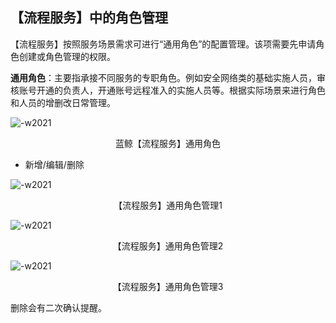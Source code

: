 ## 【流程服务】中的角色管理

【流程服务】按照服务场景需求可进行“通用角色”的配置管理。该项需要先申请角色创建或角色管理的权限。

**通用角色**：主要指承接不同服务的专职角色。例如安全网络类的基础实施人员，审核账号开通的负责人，开通账号远程准入的实施人员等。根据实际场景来进行角色和人员的增删改日常管理。

![-w2021](../../media/bd08df830f02e1f22b4463373d40b6c6.png)

<center>蓝鲸【流程服务】通用角色</center>

-   新增/编辑/删除

![-w2021](../../media/e29a3295dd97071a6fd7017f32613061.png)

<center>【流程服务】通用角色管理1</center>

![-w2021](../../media/887ea4e32790041453ae01e546c7dfb9.png)

<center>【流程服务】通用角色管理2</center>

![-w2021](../../media/f23bbad7c8f68dc3791a5037fae7d60d.png)

<center>【流程服务】通用角色管理3</center>

删除会有二次确认提醒。


